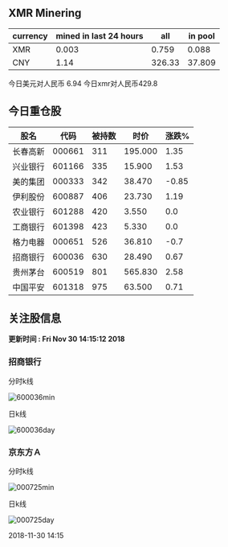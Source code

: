 ## XMR Minering

|currency|mined in last 24 hours|all|in pool|
|---|---|---|---|
|XMR|0.003|0.759|0.088|
|CNY|1.14|326.33|37.809|

今日美元对人民币 6.94	今日xmr对人民币429.8


## 今日重仓股 

|股名|代码|被持数|时价|涨跌%|
|---|---|---|---|---|
|长春高新|000661|311|195.000|1.35|
|兴业银行|601166|335|15.900|1.53|
|美的集团|000333|342|38.470|-0.85|
|伊利股份|600887|406|23.730|1.19|
|农业银行|601288|420|3.550|0.0|
|工商银行|601398|423|5.330|0.0|
|格力电器|000651|526|36.810|-0.7|
|招商银行|600036|630|28.490|0.67|
|贵州茅台|600519|801|565.830|2.58|
|中国平安|601318|975|63.500|0.71|

## 关注股信息
**更新时间 : Fri Nov 30 14:15:12 2018**
### 招商银行 
分时k线

![600036min](http://image.sinajs.cn/newchart/min/n/sh600036.gif)

日k线

![600036day](http://image.sinajs.cn/newchart/daily/n/sh600036.gif)

### 京东方Ａ 
分时k线

![000725min](http://image.sinajs.cn/newchart/min/n/sz000725.gif)

日k线

![000725day](http://image.sinajs.cn/newchart/daily/n/sz000725.gif)

2018-11-30 14:15